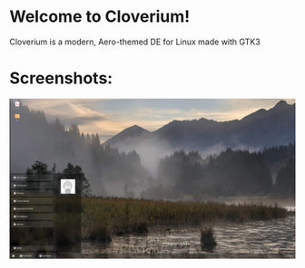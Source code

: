 # Welcome to Cloverium!
Cloverium is a modern, Aero-themed DE for Linux made with GTK3

# Screenshots:
![Cloverium](clover4.png "Cloverium")